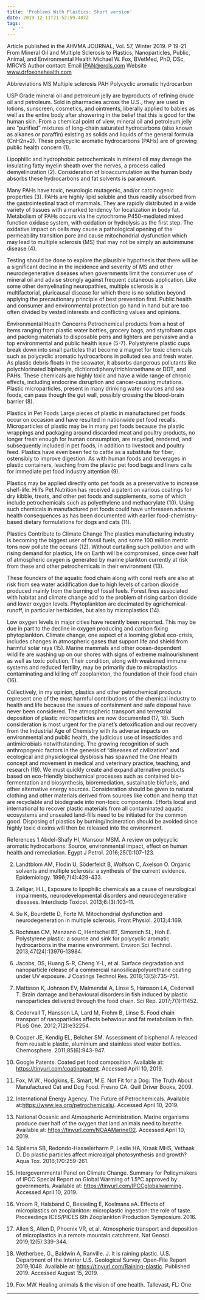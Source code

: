 ```yaml
---
title: 'Problems With Plastics: Short version'
date: 2019-12-11T21:52:59.487Z
tags:
  - ''
---
```


Article published in the AHVMA JOURNAL, Vol. 57, Winter 2019. P 19-21
From Mineral Oil and Multiple Sclerosis to Plastics, Nanoparticles, Public, Animal, and Environmental Health
Michael W. Fox, BVetMed, PhD, DSc, MRCVS
Author contact:
Email IPAN@erols.com 
Website www.drfoxonehealth.com

Abbreviations
MS         Multiple sclerosis 
PAH       Polycyclic aromatic hydrocarbon 


USP Grade mineral oil and petroleum jelly are byproducts of refining crude oil and petroleum. Sold in pharmacies across the U.S., they are used in lotions, sunscreen, cosmetics, and ointments, liberally applied to babies as well as the entire body after showering in the belief that this is good for the human skin. From a chemical point of view, mineral oil and petroleum jelly are “purified” mixtures of long-chain saturated hydrocarbons (also known as alkanes or paraffin) existing as solids and liquids of the general formula (CnH2n+2). These polycyclic aromatic hydrocarbons (PAHs) are of growing public health concern (1).  

Lipophilic and hydrophobic petrochemicals in mineral oil may damage the insulating fatty myelin sheath over the nerves, a process called demyelinization (2). Consideration of bioaccumulation as the human body absorbs these hydrocarbons and fat solvents is paramount.

Many PAHs have toxic, neurologic mutagenic, and/or carcinogenic properties (3). PAHs are highly lipid soluble and thus readily absorbed from the gastrointestinal tract of mammals. They are rapidly distributed in a wide variety of tissues with a marked tendency for localization in body fat. Metabolism of PAHs occurs via the cytochrome P450-mediated mixed function oxidase system, with oxidation or hydrolysis as the first step. The oxidative impact on cells may cause a pathological opening of the permeability transition pore and cause mitochondrial dysfunction which may lead to multiple sclerosis (MS) that may not be simply an autoimmune disease (4).

Testing should be done to explore the plausible hypothesis that there will be a significant decline in the incidence and severity of MS and other neurodegenerative diseases when governments limit the consumer use of mineral oil and advise strongly against frequent cutaneous application. Like some other demyelinating neuropathies, multiple sclerosis is a multifactorial, pluricausal disease for which there is no solution beyond applying the precautionary principle of best prevention first. Public health and consumer and environmental protection go hand in hand but are too often divided by vested interests and conflicting values and opinions.

Environmental Health Concerns
Petrochemical products from a host of items ranging from plastic water bottles, grocery bags, and styrofoam cups and packing materials to disposable pens and lighters are pervasive and a top environmental and public health issue (5-7). Polystyrene plastic cups break down into small particles that become a magnet for toxic chemicals such as polycyclic aromatic hydrocarbons in polluted sea and fresh water. As plastic debris floats in the seawater, it absorbs dangerous pollutants like polychlorinated biphenyls, dichlorodiphenyltrichloroethane or DDT, and PAHs. These chemicals are highly toxic and have a wide range of chronic effects, including endocrine disruption and cancer-causing mutations. Plastic microparticles, present in many drinking water sources and sea foods, can pass though the gut wall, possibly crossing the blood-brain barrier (8).  

Plastics in Pet Foods
Large pieces of plastic in manufactured pet foods occur on occasion and have resulted in nationwide pet food recalls. Microparticles of plastic may be in many pet foods because the plastic wrappings and packaging around discarded meat and poultry products, no longer fresh enough for human consumption, are recycled, rendered, and subsequently included in pet foods, in addition to livestock and poultry feed. Plastics have even been fed to cattle as a substitute for fiber, ostensibly to improve digestion. As with human foods and beverages in plastic containers, leaching from the plastic pet food bags and liners calls for immediate pet food industry attention (9).

Plastics may be applied directly onto pet foods as a preservative to increase shelf-life. Hill’s Pet Nutrition has received a patent on various coatings for dry kibble, treats, and other pet foods and supplements, some of which include petrochemicals such as polyethylene and methacrylate (10). Using such chemicals in manufactured pet foods could have unforeseen adverse health consequences as has been documented with earlier food-chemistry-based dietary formulations for dogs and cats (11). 

Plastics Contribute to Climate Change 
The plastics manufacturing industry is becoming the biggest user of fossil fuels, and some 100 million metric tons now pollute the oceans (12). Without curtailing such pollution and with rising demand for plastics, life on Earth will be compromised, since over half of atmospheric oxygen is generated by marine plankton currently at risk from these and other petrochemicals in their environment (13).

These founders of the aquatic food chain along with coral reefs are also at risk from sea water acidification due to high levels of carbon dioxide produced mainly from the burning of fossil fuels. Forest fires associated with habitat and climate change add to the problem of rising carbon dioxide and lower oxygen levels. Phytoplankton are decimated by agrichemical-runoff, in particular herbicides, but also by microplastics (14).

Low oxygen levels in major cities have recently been reported. This may be due in part to the decline in oxygen producing and carbon fixing phytoplankton. Climate change, one aspect of a looming global eco-crisis, includes changes in atmospheric gases that support life and shield from harmful solar rays (15). 
Marine mammals and other ocean-dependent wildlife are washing up on our shores with signs of extreme malnourishment as well as toxic pollution. Their condition, along with weakened immune systems and reduced fertility, may be primarily due to microplastics contaminating and killing off zooplankton, the foundation of their food chain (16).

	
Collectively, in my opinion, plastics and other petrochemical products represent one of the most harmful contributions of the chemical industry to health and life because the issues of containment and safe disposal have never been considered. The atmospheric transport and terrestrial deposition of plastic microparticles are now documented (17, 18). Such consideration is most urgent for the planet’s detoxification and our recovery from the Industrial Age of Chemistry with its adverse impacts on environmental and public health, the judicious use of insecticides and antimicrobials notwithstanding. The growing recognition of such anthropogenic factors in the genesis of “diseases of civilization” and ecological and physiological dysbiosis has spawned the One Health concept and movement in medical and veterinary practice, teaching, and research (19). We must quickly create and expand alternative products based on eco-friendly biochemical processes such as contained bio-fermentation and biosynthesis, bioremediation, sustainable biofuels, and other alternative energy sources. Consideration should be given to natural clothing and other materials derived from sources like cotton and hemp that are recyclable and biodegrade into non-toxic components. Efforts local and international to recover plastic materials from all contaminated aquatic ecosystems and unsealed land-fills need to be initiated for the common good. Disposing of plastics by burning/incineration should be avoided since highly toxic dioxins will then be released into the environment.

References
1.Abdel-Shafy HI, Mansour MSM. A review on polycyclic aromatic hydrocarbons: Source, environmental impact, effect on human health and remediation. Egypt J Petrol. 2016;25(1):107-123. 

2. Landtblom AM, Flodin U, Söderfeldt B, Wolfson C, Axelson O. Organic solvents and     multiple sclerosis: a synthesis of the current evidence. Epidemiology. 1996;7(4):429-433.

3. Zeliger, H.I., Exposure to lipophilic chemicals as a cause of neurological impairments, neurodevelopmental disorders and neurodegenerative diseases. Interdiscip Toxicol. 2013;6:(3):103–11. 

4. Su K, Bourdette D, Forte M. Mitochondrial dysfunction and neurodegeneration in multiple sclerosis. Front Physiol. 2013;4:169.  

5. Rochman CM, Manzano C, Hentschel BT, Simonich SL, Hoh E. Polystyrene plastic: a source and sink for polycyclic aromatic hydrocarbons in the marine environment. Environ Sci Technol. 2013;47(24):13976-13984.

6. Jacobs, DS, Huang S-R, Cheng Y-L, et al. Surface degradation and nanoparticle release of a commercial nanosilica/polyurethane coating under UV exposure. J Coatings Technol Res. 2016;13(5):735-751.

7. Mattsson K, Johnson EV, Malmendal A, Linse S, Hansson LA, Cedervall T. Brain damage and behavioural disorders in fish induced by plastic nanoparticles delivered through the food chain. Sci Rep. 2017;7(1):11452. 

8.   Cedervall T, Hansson LA, Lard M, Frohm B, Linse S. Food chain transport of nanoparticles affects behaviour and fat metabolism in fish. PLoS One. 2012;7(2):e32254. 

9. Cooper JE, Kendig EL, Belcher SM. Assessment of bisphenol A released from reusable plastic, aluminium and stainless steel water bottles. Chemosphere. 2011;85(6):943-947.

10. Google Patents. Coated pet food composition. Available at: https://tinyurl.com/coatingpatent. Accessed April 10, 2019. 	

11. Fox, M.W., Hodgkins, E. Smart, M.E. Not Fit for a Dog: The Truth About Manufactured Cat and Dog Food. Fresno CA. Quill Driver Books, 2009.

12.  International Energy Agency. The Future of Petrochemicals. Available at:https://www.iea.org/petrochemicals/. Accessed April 10, 2019. 

13. National Oceanic and Atmospheric Administration. Marine organisms produce over half of the oxygen that land animals need to breathe. Available at: https://tinyurl.com/NOAAMarineO2. Accessed April 10, 2019. 

14. Sjollema SB, Redondo-Hasselerharm P, Leslie HA, Kraak MHS, Vethaak D. Do plastic particles affect microalgal photosynthesis and growth? Aqua Tox. 2016;170:259-261. 

15. Intergovernmental Panel on Climate Change. Summary for Policymakers of IPCC Special Report on Global Warming of 1.5ºC approved by governments. Available at: https://tinyurl.com/IPCCglobalwarming. Accessed April 10, 2019.

16. Vroom R, Halsband C, Besseling E, Koelmans aA. Effects of microplastics on zooplankton: microplastic ingestion: the role of taste. Proceedings ICES/PICES 6th Zooplankton Production Symposium. 2016.

17. Allen S, Allen D, Phoenix VR, et al. Atmospheric transport and deposition of microplastics in a remote mountain catchment. Nat Geosci. 2019;12(5):339-344.

18.  Wetherbee, G., Baldwin A, Ranville. J. It is raining plastic.  U.S. Department of the Interior U.S. Geological Survey. Open-File Report 2019;1048. Available at: https://tinyurl.com/Raining-plastic. Published 2019. Accessed August 15, 2019.

19. Fox MW. Healing animals & the vision of one health. Tallevast, FL: One 
*****************************************
